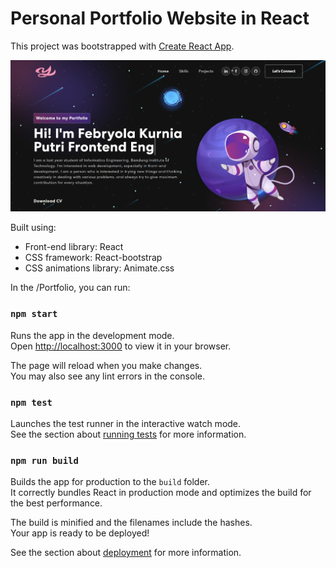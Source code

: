 # Personal Portfolio Website in React

This project was bootstrapped with [Create React App](https://github.com/facebook/create-react-app).

<img width="1266" alt="Landing Page" src="src/assets/img/readme.png">

Built using:

- Front-end library: React
- CSS framework: React-bootstrap
- CSS animations library: Animate.css

In the /Portfolio, you can run:

### `npm start`

Runs the app in the development mode.\
Open [http://localhost:3000](http://localhost:3000) to view it in your browser.

The page will reload when you make changes.\
You may also see any lint errors in the console.

### `npm test`

Launches the test runner in the interactive watch mode.\
See the section about [running tests](https://facebook.github.io/create-react-app/docs/running-tests) for more information.

### `npm run build`

Builds the app for production to the `build` folder.\
It correctly bundles React in production mode and optimizes the build for the best performance.

The build is minified and the filenames include the hashes.\
Your app is ready to be deployed!

See the section about [deployment](https://facebook.github.io/create-react-app/docs/deployment) for more information.
